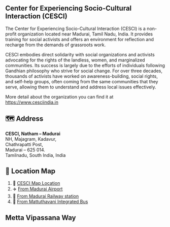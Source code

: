 

## Center for Experiencing Socio-Cultural Interaction (CESCI)

The Center for Experiencing Socio-Cultural Interaction (CESCI) is a non-profit organization located near Madurai, Tamil Nadu, India. It provides training for social activists and offers an environment for reflection and recharge from the demands of grassroots work.

CESCI embodies direct solidarity with social organizations and activists advocating for the rights of the landless, women, and marginalized communities. Its success is largely due to the efforts of individuals following Gandhian philosophy who strive for social change. For over three decades, thousands of activists have worked on awareness-building, social rights, and self-help groups, often coming from the same communities that they serve, allowing them to understand and address local issues effectively.

More detail about the organization you can find it at https://www.cesciindia.in


## :world_map: Address

**CESCI, Natham – Madurai**\
NH, Majagram, Kadavur,\
Chathrapatti Post,\
Madurai – 625 014.\
Tamilnadu, South India, India

## :round_pushpin: Location Map

1. :pushpin: [CESCI Map Location](https://maps.app.goo.gl/JzuHuRKgw8qGadtq8)
2. :airplane: [From Madurai Airport ](https://maps.app.goo.gl/evG29MCAfL7pY4ba7)
3. :train: [From Madurai Railway station](https://maps.app.goo.gl/SJqsKdRodZeepG7B6)
4. :bus: [From Mattuthavani Integrated Bus](https://maps.app.goo.gl/xqwikaQf6CNk7HDW7)

## Metta Vipassana Way
